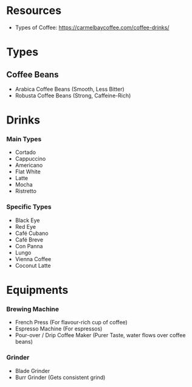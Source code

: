 # Resources
- Types of Coffee: https://carmelbaycoffee.com/coffee-drinks/

# Types
## Coffee Beans
- Arabica Coffee Beans (Smooth, Less Bitter)
- Robusta Coffee Beans (Strong, Caffeine-Rich)
# Drinks
### Main Types
- Cortado
- Cappuccino
- Americano
- Flat White
- Latte
- Mocha
- Ristretto
### Specific Types
- Black Eye
- Red Eye
- Café Cubano
- Café Breve
- Con Panna
- Lungo
- Vienna Coffee
- Coconut Latte
# Equipments
### Brewing Machine
- French Press (For flavour-rich cup of coffee)
- Espresso Machine (For espressos)
- Pour-over / Drip Coffee Maker (Purer Taste, water flows over coffee beans)
### Grinder
- Blade Grinder
- Burr Grinder (Gets consistent grind)